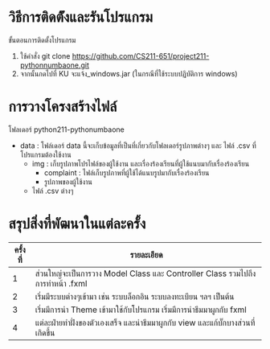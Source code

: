 # วิธีการติดต้ังและรันโปรแกรม
ขั้นตอนการติดตั้งโปรแกรม
1. ใช้คำสั่ง git clone https://github.com/CS211-651/project211-pythonnumbaone.git
2. จากนั้นกดไปที่ KU จะแจ้ง_windows.jar (ในกรณีที่ใช้ระบบปฏิบัติการ windows)

# การวางโครงสร้างไฟล์
โฟลเดอร์ python211-pythonumbaone
- data : โฟล์เดอร์ data นี้จะเก็บข้อมูลที่เป็นที่เกี่ยวกับโฟลเดอร์รูปภาพต่างๆ และ ไฟล์ .csv ที่โปรแกรมต้องใช้งาน
  - img : เก็บรูปภาพโปรไฟล์ของผู้ใช้งาน และเรื่องร้องเรียนที่ผู้ใช้แนบมากับเรื่องร้องเรียน
    - complaint : ไฟล์เก็บรูปภาพที่ผู้ใช้ได้แนบรูปมากับเรื่องร้องเรียน
    - รูปภาพของผู้ใช้งาน
  - ไฟล์ .csv ต่างๆ

# สรุปสิ่งที่พัฒนาในแต่ละครั้ง
| ครั้งที่ | รายละเอียด |
| ------ | ----------- |
| 1 | ส่วนใหญ่จะเป็นการวาง Model Class และ Controller Class รวมไปถึงการทำหน้า .fxml |
| 2 | เริ่มมีระบบต่างๆเข้ามา เช่น ระบบล็อกอิน ระบบลงทะเบียน ฯลฯ เป็นต้น |
| 3 | เริ่มมีการนำ Theme เข้ามาใช้กับโปรแกรม เริ่มมีการนำธีมมาผูกกับ fxml |
| 4 | แต่ละฝ่ายทำฝั่งของตัวเองเสร็จ และนำธีมมาผูกกับ view และแก้บั๊กบางส่วนที่เกิดขึ้น |
